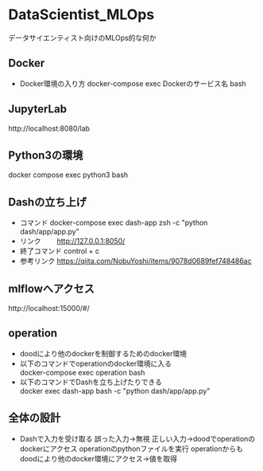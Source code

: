 # DataScientist_MLOps
データサイエンティスト向けのMLOps的な何か

## Docker
* Docker環境の入り方
docker-compose exec Dockerのサービス名 bash

## JupyterLab
http://localhost:8080/lab

## Python3の環境
docker compose exec python3 bash

## Dashの立ち上げ
* コマンド
docker-compose exec dash-app zsh -c "python dash/app/app.py"
* リンク　　
http://127.0.0.1:8050/
* 終了コマンド
control + c
* 参考リンク
https://qiita.com/NobuYoshi/items/9078d0689fef748486ac

## mlflowへアクセス
http://localhost:15000/#/

## operation
* doodにより他のdockerを制御するためのdocker環境
* 以下のコマンドでoperationのdocker環境に入る  
docker-compose exec operation bash
* 以下のコマンドでDashを立ち上げたりできる   
docker exec dash-app bash -c "python dash/app/app.py"


## 全体の設計
* Dashで入力を受け取る
    誤った入力→無視
    正しい入力→doodでoperationのdockerにアクセス
    operationのpythonファイルを実行
    operationからもdoodにより他のdocker環境にアクセス→値を取得
    